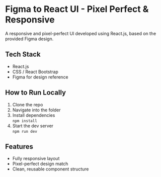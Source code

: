 <!-- # React + Vite

This template provides a minimal setup to get React working in Vite with HMR and some ESLint rules.

Currently, two official plugins are available:

- [@vitejs/plugin-react](https://github.com/vitejs/vite-plugin-react/blob/main/packages/plugin-react) uses [Babel](https://babeljs.io/) for Fast Refresh
- [@vitejs/plugin-react-swc](https://github.com/vitejs/vite-plugin-react/blob/main/packages/plugin-react-swc) uses [SWC](https://swc.rs/) for Fast Refresh

## Expanding the ESLint configuration

If you are developing a production application, we recommend using TypeScript with type-aware lint rules enabled. Check out the [TS template](https://github.com/vitejs/vite/tree/main/packages/create-vite/template-react-ts) for information on how to integrate TypeScript and [`typescript-eslint`](https://typescript-eslint.io) in your project. -->


# Figma to React UI - Pixel Perfect & Responsive

A responsive and pixel-perfect UI developed using React.js, based on the provided Figma design.


## Tech Stack
- React.js
- CSS / React Bootstrap
- Figma for design reference

## How to Run Locally
1. Clone the repo  
2. Navigate into the folder  
3. Install dependencies  
   `npm install`
4. Start the dev server  
   `npm run dev`


## Features
- Fully responsive layout
- Pixel-perfect design match
- Clean, reusable component structure

